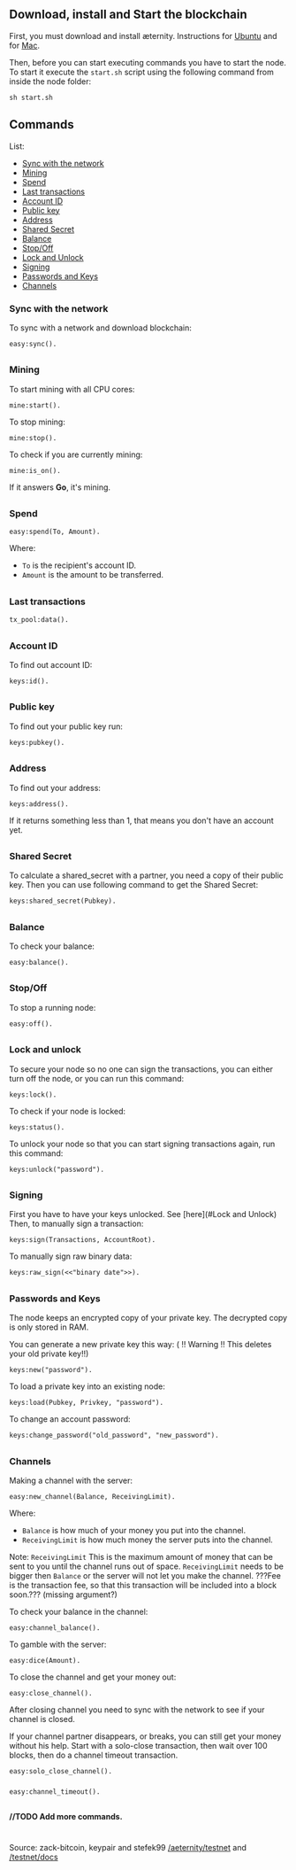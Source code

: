 ## Download, install and Start the blockchain
First, you must download and install æternity. Instructions for [Ubuntu](Troubleshooting#for-ubuntu) and for [Mac](Troubleshooting#for-mac).

Then, before you can start executing commands you have to start the node. To start it execute the `start.sh` script using the following command from inside the node folder:
```
sh start.sh
```
##

## Commands
List:
   * [Sync with the network](#sync-with-the-network)
   * [Mining](#mining)
   * [Spend](#spend)
   * [Last transactions](#last-transactions)
   * [Account ID](#account-id)
   * [Public key](#public-key)
   * [Address](#address)
   * [Shared Secret](#shared-secret)
   * [Balance](#balance)
   * [Stop/Off](#stopoff)
   * [Lock and Unlock](#lock-and-unlock)
   * [Signing](#signing)
   * [Passwords and Keys](#passwords-and-keys)
   * [Channels](#channels)
### Sync with the network
To sync with a network and download blockchain:
```
easy:sync().
```
## 
### Mining
To start mining with all CPU cores:
```
mine:start().
```
To stop mining:
```
mine:stop().
```
To check if you are currently mining:
```
mine:is_on().
```
If it answers **Go**, it's mining.
## 
### Spend
```
easy:spend(To, Amount).
```
Where:
- `To` is the recipient's account ID.
- `Amount` is the amount to be transferred.

## 
### Last transactions
```
tx_pool:data().
```
## 
### Account ID
To find out account ID:
```
keys:id().
```
##
### Public key
To find out your public key run:
```
keys:pubkey().
```
##
### Address
To find out your address:
```
keys:address().
```
If it returns something less than 1, that means you don't have an account yet.
## 
### Shared Secret
To calculate a shared_secret with a partner, you need a copy of their public key. Then you can use following command to get the Shared Secret:
```
keys:shared_secret(Pubkey).
```
## 
### Balance
To check your balance:
```
easy:balance().
```
## 
### Stop/Off
To stop a running node:
```
easy:off().
```
## 
### Lock and unlock
To secure your node so no one can sign the transactions, you can either turn off the node, or you can run this command:
```
keys:lock().
```
To check if your node is locked:
```
keys:status().
```
To unlock your node so that you can start signing transactions again, run this command:
```
keys:unlock("password").
```
## 
### Signing
First you have to have your keys unlocked. See [here](#Lock and Unlock) Then, to manually sign a transaction:
```
keys:sign(Transactions, AccountRoot).
```
To manually sign raw binary data:
```
keys:raw_sign(<<"binary date">>).
```
## 
### Passwords and Keys

The node keeps an encrypted copy of your private key. The decrypted copy is only stored in RAM.                        

You can generate a new private key this way: ( !! Warning !!  This deletes your old private key!!)
```
keys:new("password").
```
To load a private key into an existing node:
```
keys:load(Pubkey, Privkey, "password").
```
To change an account password:
```
keys:change_password("old_password", "new_password").
```
## 
### Channels
Making a channel with the server:
```
easy:new_channel(Balance, ReceivingLimit).
```
Where:
- `Balance` is how much of your money you put into the channel.
- `ReceivingLimit` is how much money the server puts into the channel.

Note: `ReceivingLimit` This is the maximum amount of money that can be sent to you until the channel runs out of space. `ReceivingLimit` needs to be bigger then `Balance` or the server will not let you make the channel.
???Fee is the transaction fee, so that this transaction will be included into a block soon.??? (missing argument?)

To check your balance in the channel:
```
easy:channel_balance().
```
To gamble with the server:
```
easy:dice(Amount).
```
To close the channel and get your money out:
```
easy:close_channel().
```

After closing channel you need to sync with the network to see if your channel is closed.

If your channel partner disappears, or breaks, you can still get your money without his help. Start with a solo-close transaction, then wait over 100 blocks, then do a channel timeout transaction.
```
easy:solo_close_channel().
```
### 
```
easy:channel_timeout().
```
    







## 


## 

 **//TODO  Add more commands.**

# 

Source: zack-bitcoin, keypair and stefek99 [/aeternity/testnet](https://github.com/aeternity/testnet/blob/master/README.md) and [/testnet/docs](https://github.com/aeternity/testnet/blob/master/docs/keys.md)



